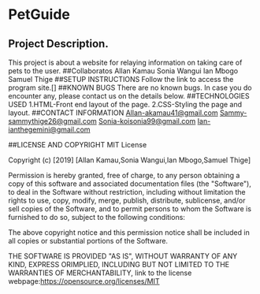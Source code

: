# PetGuide
## Project Description.
This project is about a website for relaying information on taking care of pets to the user.
##Collaboratos
Allan Kamau
Sonia Wangui
Ian Mbogo
Samuel Thige
##SETUP INSTRUCTIONS
Follow the link to access the program site.[]
##KNOWN BUGS
There are no known bugs. In case you do encounter any, please contact us on the details below.
##TECHNOLOGIES USED
1.HTML-Front end layout of the page.
2.CSS-Styling the page and layout.
##CONTACT INFORMATION
Allan-akamau41@gmail.com
Sammy-sammythige26@gmail.com
Sonia-koisonia99@gmail.com
Ian-ianthegemini@gmail.com

##LICENSE AND COPYRIGHT
MIT License

Copyright (c) [2019] [Allan Kamau,Sonia Wangui,Ian Mbogo,Samuel Thige]

Permission is hereby granted, free of charge, to any person obtaining a copy of this software and associated documentation files (the "Software"), to deal in the Software without restriction, including without limitation the rights to use, copy, modify, merge, publish, distribute, sublicense, and/or sell copies of the Software, and to permit persons to whom the Software is furnished to do so, subject to the following conditions:

The above copyright notice and this permission notice shall be included in all copies or substantial portions of the Software.

THE SOFTWARE IS PROVIDED "AS IS", WITHOUT WARRANTY OF ANY KIND, EXPRESS ORIMPLIED, INCLUDING BUT NOT LIMITED TO THE WARRANTIES OF MERCHANTABILITY,
 link to the license webpage:https://opensource.org/licenses/MIT
